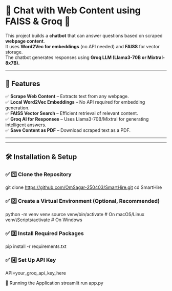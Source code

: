 # 🧠 Chat with Web Content using FAISS & Groq 🚀

This project builds a **chatbot** that can answer questions based on scraped **webpage content**.  
It uses **Word2Vec for embeddings** (no API needed) and **FAISS** for vector storage.  
The chatbot generates responses using **Groq LLM (Llama3-70B or Mixtral-8x7B).**  

---

## 🌟 Features
✅ **Scrape Web Content** – Extracts text from any webpage.  
✅ **Local Word2Vec Embeddings** – No API required for embedding generation.  
✅ **FAISS Vector Search** – Efficient retrieval of relevant content.  
✅ **Groq AI for Responses** – Uses Llama3-70B/Mixtral for generating intelligent answers.  
✅ **Save Content as PDF** – Download scraped text as a PDF.  

---

---

## 🛠️ Installation & Setup

### **✅ 1️⃣ Clone the Repository**
git clone https://github.com/OmSagar-250403/SmartHire.git
cd SmartHire


### **✅ 2️⃣ Create a Virtual Environment (Optional, Recommended)**
python -m venv venv
source venv/bin/activate  # On macOS/Linux
venv\Scripts\activate      # On Windows


### **✅ 3️⃣ Install Required Packages**
pip install -r requirements.txt

### **✅ 4️⃣ Set Up API Key**
API=your_groq_api_key_here


🚀 Running the Application
streamlit run app.py


